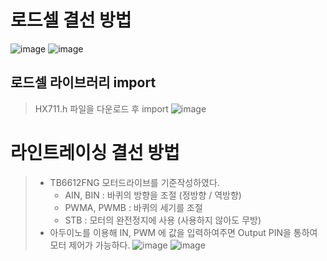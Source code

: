 # 로드셀 결선 방법
![image](https://user-images.githubusercontent.com/37334007/141078242-3a48a7d0-cde6-49de-849a-1e1b28f48a7f.png)
![image](https://user-images.githubusercontent.com/37334007/142414814-73a9f329-5123-4afa-a630-9bff5e7280c7.png)

## 로드셀 라이브러리 import
> HX711.h 파일을 다운로드 후 import
> ![image](https://user-images.githubusercontent.com/37334007/141078321-25a782c6-95b4-4242-bd4f-6aeed059198a.png)

# 라인트레이싱 결선 방법
> + TB6612FNG 모터드라이브를 기준작성하였다. <br>
>   * AIN, BIN : 바퀴의 방향을 조절 (정방향 / 역방향) <br>
>   * PWMA, PWMB : 바퀴의 세기를 조절 <br>
>   * STB : 모터의 완전정지에 사용 (사용하지 않아도 무방) <br>
> + 아두이노를 이용해 IN, PWM 에 값을 입력하여주면 Output PIN을 통하여 모터 제어가 가능하다.
> ![image](https://user-images.githubusercontent.com/37334007/141080347-0a801f15-aa1e-4b46-bfe8-139adb28470c.png)
> ![image](https://user-images.githubusercontent.com/37334007/141081223-07ce5435-f928-473b-a001-9a97f794579a.png)



